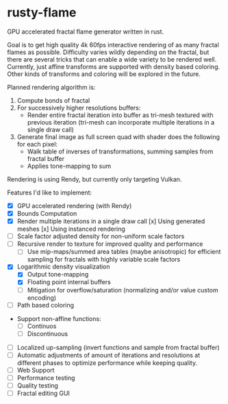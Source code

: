 # rusty-flame
GPU accelerated fractal flame generator written in rust.

Goal is to get high quality 4k 60fps interactive rendering of as many fractal flames as possible. Difficulty varies wildly depending on the fractal, but there are several tricks that can enable a wide variety to be rendered well. Currently, just affine transforms are supported with density based coloring. Other kinds of transforms and coloring will be explored in the future.

Planned rendering algorithm is:

1. Compute bonds of fractal
2. For successively higher resolutions buffers:
    - Render entire fractal iteration into buffer as tri-mesh textured with previous iteration (tri-mesh can incorporate multiple iterations in a single draw call)
3. Generate final image as full screen quad with shader does the following for each pixel:
    - Walk table of inverses of transformations, summing samples from fractal buffer
    - Applies tone-mapping to sum

Rendering is using Rendy, but currently only targeting Vulkan.

Features I'd like to implement:

- [x] GPU accelerated rendering (with Rendy)
- [x] Bounds Computation
- [x] Render multiple iterations in a single draw call
    [x] Using generated meshes
    [x] Using instanced rendering
- [ ] Scale factor adjusted density for non-uniform scale factors
- [ ] Recursive render to texture for improved quality and performance
    - [ ] Use mip-maps/summed area tables (maybe anisotropic) for efficient sampling for fractals with highly variable scale factors
- [x] Logarithmic density visualization
    - [x] Output tone-mapping
    - [x] Floating point internal buffers
    - [ ] Mitigation for overflow/saturation (normalizing and/or value custom encoding)
- [ ] Path based coloring
- Support non-affine functions:
    - [ ] Continuos
    - [ ] Discontinuous
- [ ] Localized up-sampling (invert functions and sample from fractal buffer)
- [ ] Automatic adjustments of amount of iterations and resolutions at different phases to optimize performance while keeping quality.
- [ ] Web Support
- [ ] Performance testing
- [ ] Quality testing
- [ ] Fractal editing GUI
